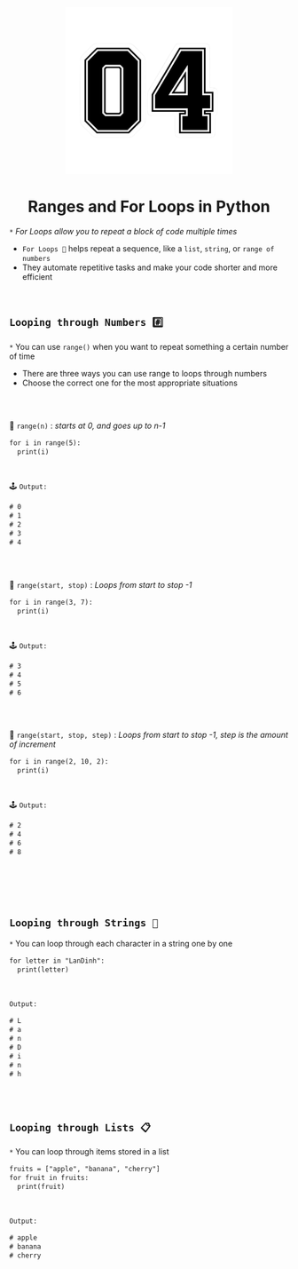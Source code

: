<div align="center">
  <img src="https://github.com/viethaa/intro-to-python/blob/main/assets/04" alt="Ranges and For Loops" width="300">
  <h1>Ranges and For Loops in Python</h1>
</div>

`*` *For Loops allow you to repeat a block of code multiple times*

- `For Loops 🔄` helps repeat a sequence, like a `list`, `string`, or `range of numbers`
- They automate repetitive tasks and make your code shorter and more efficient

<br>

## ```Looping through Numbers #️⃣```

`*` You can use `range()` when you want to repeat something a certain number of time
- There are three ways you can use range to loops through numbers
- Choose the correct one for the most appropriate situations

<br>

##
🌟 `range(n)` : *starts at 0, and goes up to n-1*

```python3
for i in range(5):
  print(i)
```

<br>

🕹️ `Output:`
```python3
# 0
# 1
# 2
# 3
# 4
```
<br>

##

🌟 `range(start, stop)` : *Loops from start to stop -1*

```python3
for i in range(3, 7):
  print(i)
```

<br>

🕹️ `Output:`
```python3
# 3
# 4
# 5
# 6
```

<br>

##

🌟 `range(start, stop, step)` : *Loops from start to stop -1, step is the amount of increment*

```python3
for i in range(2, 10, 2):
  print(i)
```

<br>

🕹️ `Output:`
```python3
# 2
# 4
# 6
# 8
```
<br>

##

<br>

## ```Looping through Strings 🧶```

`*` You can loop through each character in a string one by one

```python3
for letter in "LanDinh":
  print(letter)
```

<br>

`Output:`
```python3
# L
# a
# n
# D
# i
# n
# h
```

##

<br>

## ```Looping through Lists 📋```

`*` You can loop through items stored in a list

```python3
fruits = ["apple", "banana", "cherry"]
for fruit in fruits:
  print(fruit)
```

<br>

`Output:`
```python3
# apple
# banana
# cherry
```

##



